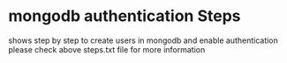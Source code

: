 # mongodb authentication Steps
shows step by step to create users in mongodb and enable authentication 
please check above steps.txt file for more information
